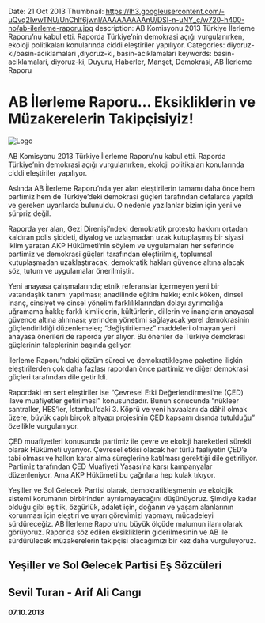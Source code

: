 Date: 21 Oct 2013
Thumbnail: https://lh3.googleusercontent.com/-uQvq2IwwTNU/UnChlf6jwnI/AAAAAAAAAnU/DSI-n-uNY_c/w720-h400-no/ab-ilerleme-raporu.jpg
description: AB Komisyonu 2013 Türkiye İlerleme Raporu’nu kabul etti. Raporda Türkiye’nin demokrasi açığı vurgulanırken, ekoloji politikaları konularında ciddi eleştiriler yapılıyor.
Categories: diyoruz-ki/basin-aciklamalari ,diyoruz-ki, basin-aciklamalari
keywords: basin-aciklamalari, diyoruz-ki, Duyuru, Haberler, Manşet, Demokrasi, AB İlerleme Raporu


# AB İlerleme Raporu… Eksikliklerin ve Müzakerelerin Takipçisiyiz!

![Logo](https://lh3.googleusercontent.com/-uQvq2IwwTNU/UnChlf6jwnI/AAAAAAAAAnU/DSI-n-uNY_c/w720-h400-no/ab-ilerleme-raporu.jpg)

AB Komisyonu 2013 Türkiye İlerleme Raporu’nu kabul etti. Raporda Türkiye’nin demokrasi açığı vurgulanırken, ekoloji politikaları konularında ciddi eleştiriler yapılıyor.

Aslında AB İlerleme Raporu’nda yer alan eleştirilerin tamamı daha önce hem partimiz hem de Türkiye’deki demokrasi güçleri tarafından defalarca yapıldı ve gereken uyarılarda bulunuldu. O nedenle yazılanlar bizim için yeni ve sürpriz değil.  

Raporda yer alan, Gezi Direnişi’ndeki demokratik protesto hakkını ortadan kaldıran polis şiddeti, diyalog ve uzlaşmadan uzak kutuplaşmış bir siyasi iklim yaratan AKP Hükümeti’nin söylem ve uygulamaları her seferinde partimiz ve demokrasi güçleri tarafından eleştirilmiş, toplumsal kutuplaşmadan uzaklaştıracak, demokratik hakları güvence altına alacak söz, tutum ve uygulamalar önerilmiştir.

Yeni anayasa çalışmalarında; etnik referanslar içermeyen yeni bir vatandaşlık tanımı yapılması; anadilinde eğitim hakkı; etnik köken, dinsel inanç, cinsiyet ve cinsel yönelim farklılıklarından dolayı ayrımcılığa uğramama hakkı; farklı kimliklerin, kültürlerin, dillerin ve inançların anayasal güvence altına alınması; yerinden yönetimi sağlayacak yerel demokrasinin güçlendirildiği düzenlemeler; “değiştirilemez” maddeleri olmayan yeni anayasa önerileri de raporda yer alıyor. Bu öneriler de Türkiye demokrasi güçlerinin taleplerinin başında geliyor.

İlerleme Raporu’ndaki çözüm süreci ve demokratikleşme paketine ilişkin eleştirilerden çok daha fazlası rapordan önce partimiz ve diğer demokrasi güçleri tarafından dile getirildi.

Rapordaki en sert eleştiriler ise “Çevresel Etki Değerlendirmesi’ne (ÇED) ilave muafiyetler getirilmesi” konusundadır. Bunun sonucunda “nükleer santraller, HES’ler, İstanbul’daki 3. Köprü ve yeni havaalanı da dâhil olmak üzere, büyük çaplı birçok altyapı projesinin ÇED kapsamı dışında tutulduğu” özellikle vurgulanıyor.

ÇED muafiyetleri konusunda partimiz ile çevre ve ekoloji hareketleri sürekli olarak Hükümeti uyarıyor. Çevresel etkisi olacak her türlü faaliyetin ÇED’e tabi olması ve halkın karar alma süreçlerine katılması gerektiği dile getiriliyor. Partimiz tarafından ÇED Muafiyeti Yasası’na karşı kampanyalar düzenleniyor. Ama AKP Hükümeti  bu çağrılara hep kulak tıkıyor.

Yeşiller ve Sol Gelecek Partisi olarak, demokratikleşmenin ve ekolojik sistemi korumanın birbirinden ayrılamayacağını düşünüyoruz. Şimdiye kadar olduğu gibi eşitlik, özgürlük, adalet için, doğanın ve yaşam alanlarının korunması için eleştiri ve uyarı görevimizi yapmayı, mücadeleyi sürdüreceğiz. AB İlerleme Raporu’nu büyük ölçüde malumun ilanı olarak görüyoruz. Rapor’da söz edilen eksikliklerin giderilmesinin ve AB ile sürdürülecek müzakerelerin takipçisi olacağımızı bir kez daha vurguluyoruz.



## Yeşiller ve Sol Gelecek Partisi Eş Sözcüleri
## Sevil Turan - Arif Ali Cangı
#### 07.10.2013
